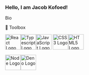 ### Hello, I am Jacob Kofoed!

Bio

🧰 Toolbox

<img src="https://cdn.worldvectorlogo.com/logos/react-2.svg" alt="React Logo" width="50" height="50"/><img src="https://cdn.worldvectorlogo.com/logos/typescript.svg" alt="Typescript Logo" width="50" height="50"/><img src="https://cdn.worldvectorlogo.com/logos/javascript.svg" alt="JavaScript Logo" width="50" height="50"/>
<img src="https://cdn.worldvectorlogo.com/logos/css3.svg" alt="CSS3 Logo" width="50" height="50"/><img src="https://cdn.worldvectorlogo.com/logos/html5.svg" alt="HTML5 Logo" width="50" height="50"/>

<img src="https://cdn.worldvectorlogo.com/logos/nodejs.svg" alt="Node Logo" width="50" height="50"/><img src="https://cdn.worldvectorlogo.com/logos/deno-2.svg" alt="Deno Logo" width="50" height="50"/>

